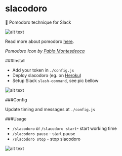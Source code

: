 # slacodoro
:tomato: Pomodoro technique for Slack

![alt text][1]

Read more about pomodoro [here][2].

_Pomodoro Icon by [Pablo Montesdeoca][6]_

###Install

 - Add your token in ```./config.js```
 - Deploy slacodoro (eg. on [Heroku][3])
 - Setup Slack ```slash-command```, see pic bellow

![alt text][4]


###Config

Update timing and messages at ```./config.js```



###Usage

 - ```/slacodoro``` or ```/slacodoro start```- start working time
 - ```/slacodoro pause``` - start pause 
 - ```/slacodoro stop``` - stop slacodoro


![alt text][5]


  [1]: http://i.imgur.com/KXGFTaI.png
  [2]:  http://pomodorotechnique.com/
  [3]: https://devcenter.heroku.com/articles/getting-started-with-nodejs#introduction
  [4]: http://i.imgur.com/EjKQEzI.png
  [5]: http://i.imgur.com/gl7wqQW.png
  [6]: https://dribbble.com/pablo-montesdeoca
